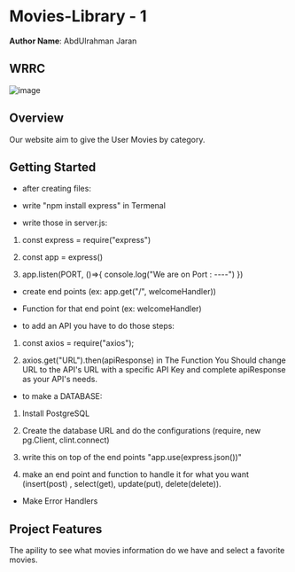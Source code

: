 # Movies-Library - 1

**Author Name**: AbdUlrahman Jaran

## WRRC
![image](https://scontent.famm10-1.fna.fbcdn.net/v/t1.15752-9/273744730_672605034166379_8832694800302156092_n.jpg?_nc_cat=103&ccb=1-5&_nc_sid=ae9488&_nc_ohc=PdNz4dMJhHYAX8vaM9J&_nc_ht=scontent.famm10-1.fna&oh=03_AVKfi7HzEAq29HciSKRHLeFQDRAIMhzmBEu70w73QqSq_g&oe=623A0682)

## Overview
Our website aim to give the User Movies by category.
## Getting Started
<!-- What are the steps that a user must take in order to build this app on their own machine and get it running? -->
- after creating files:

- write "npm install express" in Termenal

- write those in server.js:

1. const express = require("express")

2. const app = express()

3. app.listen(PORT, ()=>{ console.log("We are on Port : ----") })

- create end points (ex: app.get("/", welcomeHandler))

- Function for that end point (ex: welcomeHandler)

- to add an API you have to do those steps:

1. const axios = require("axios");

2. axios.get("URL").then(apiResponse) in The Function
You Should change URL to the API's URL with a specific API Key and complete apiResponse as your API's needs.

- to make a DATABASE:

1. Install PostgreSQL

2. Create the database URL and do the configurations (require, new pg.Client, clint.connect)

3. write this on top of the end points "app.use(express.json())"

4. make an end point and function to handle it for what you want (insert(post) , select(get), update(put), delete(delete)).

- Make Error Handlers
## Project Features
<!-- What are the features included in you app -->
The apility to see what movies information do we have and select a favorite movies.
